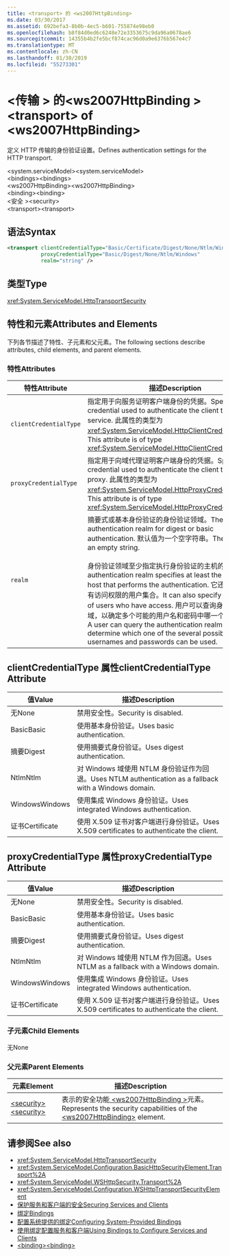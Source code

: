 ```yaml
---
title: <transport> 的 <ws2007HttpBinding>
ms.date: 03/30/2017
ms.assetid: 692befa3-8b0b-4ec5-b601-755874e98eb0
ms.openlocfilehash: b8f84d0ed6c6248e72e3353675c9da96a0678ae6
ms.sourcegitcommit: 14355b4b2fe5bcf874cac96d0a9e6376b567e4c7
ms.translationtype: MT
ms.contentlocale: zh-CN
ms.lasthandoff: 01/30/2019
ms.locfileid: "55273301"
---
```

# <a name="transport-of-ws2007httpbinding"></a><span data-ttu-id="ea7f6-102">\<传输 > 的\<ws2007HttpBinding ></span><span class="sxs-lookup"><span data-stu-id="ea7f6-102">\<transport> of \<ws2007HttpBinding></span></span>
<span data-ttu-id="ea7f6-103">定义 HTTP 传输的身份验证设置。</span><span class="sxs-lookup"><span data-stu-id="ea7f6-103">Defines authentication settings for the HTTP transport.</span></span>  
  
 <span data-ttu-id="ea7f6-104">\<system.serviceModel></span><span class="sxs-lookup"><span data-stu-id="ea7f6-104">\<system.serviceModel></span></span>  
<span data-ttu-id="ea7f6-105">\<bindings></span><span class="sxs-lookup"><span data-stu-id="ea7f6-105">\<bindings></span></span>  
<span data-ttu-id="ea7f6-106">\<ws2007HttpBinding></span><span class="sxs-lookup"><span data-stu-id="ea7f6-106">\<ws2007HttpBinding></span></span>  
<span data-ttu-id="ea7f6-107">\<binding></span><span class="sxs-lookup"><span data-stu-id="ea7f6-107">\<binding></span></span>  
<span data-ttu-id="ea7f6-108">\<安全 ></span><span class="sxs-lookup"><span data-stu-id="ea7f6-108">\<security></span></span>  
<span data-ttu-id="ea7f6-109">\<transport></span><span class="sxs-lookup"><span data-stu-id="ea7f6-109">\<transport></span></span>  
  
## <a name="syntax"></a><span data-ttu-id="ea7f6-110">语法</span><span class="sxs-lookup"><span data-stu-id="ea7f6-110">Syntax</span></span>  
  
```xml  
<transport clientCredentialType="Basic/Certificate/Digest/None/Ntlm/Windows"
           proxyCredentialType="Basic/Digest/None/Ntlm/Windows"
           realm="string" />
```  
  
## <a name="type"></a><span data-ttu-id="ea7f6-111">类型</span><span class="sxs-lookup"><span data-stu-id="ea7f6-111">Type</span></span>  
 <xref:System.ServiceModel.HttpTransportSecurity>  
  
## <a name="attributes-and-elements"></a><span data-ttu-id="ea7f6-112">特性和元素</span><span class="sxs-lookup"><span data-stu-id="ea7f6-112">Attributes and Elements</span></span>  
 <span data-ttu-id="ea7f6-113">下列各节描述了特性、子元素和父元素。</span><span class="sxs-lookup"><span data-stu-id="ea7f6-113">The following sections describe attributes, child elements, and parent elements.</span></span>  
  
### <a name="attributes"></a><span data-ttu-id="ea7f6-114">特性</span><span class="sxs-lookup"><span data-stu-id="ea7f6-114">Attributes</span></span>  
  
|<span data-ttu-id="ea7f6-115">特性</span><span class="sxs-lookup"><span data-stu-id="ea7f6-115">Attribute</span></span>|<span data-ttu-id="ea7f6-116">描述</span><span class="sxs-lookup"><span data-stu-id="ea7f6-116">Description</span></span>|  
|---------------|-----------------|  
|`clientCredentialType`|<span data-ttu-id="ea7f6-117">指定用于向服务证明客户端身份的凭据。</span><span class="sxs-lookup"><span data-stu-id="ea7f6-117">Specifies the credential used to authenticate the client to the service.</span></span> <span data-ttu-id="ea7f6-118">此属性的类型为 <xref:System.ServiceModel.HttpClientCredentialType>。</span><span class="sxs-lookup"><span data-stu-id="ea7f6-118">This attribute is of type <xref:System.ServiceModel.HttpClientCredentialType>.</span></span>|  
|`proxyCredentialType`|<span data-ttu-id="ea7f6-119">指定用于向域代理证明客户端身份的凭据。</span><span class="sxs-lookup"><span data-stu-id="ea7f6-119">Specifies the credential used to authenticate the client to a domain proxy.</span></span> <span data-ttu-id="ea7f6-120">此属性的类型为 <xref:System.ServiceModel.HttpProxyCredentialType>。</span><span class="sxs-lookup"><span data-stu-id="ea7f6-120">This attribute is of type <xref:System.ServiceModel.HttpProxyCredentialType>.</span></span>|  
|`realm`|<span data-ttu-id="ea7f6-121">摘要式或基本身份验证的身份验证领域。</span><span class="sxs-lookup"><span data-stu-id="ea7f6-121">The authentication realm for digest or basic authentication.</span></span> <span data-ttu-id="ea7f6-122">默认值为一个空字符串。</span><span class="sxs-lookup"><span data-stu-id="ea7f6-122">The default is an empty string.</span></span><br /><br /> <span data-ttu-id="ea7f6-123">身份验证领域至少指定执行身份验证的主机的名称。</span><span class="sxs-lookup"><span data-stu-id="ea7f6-123">An authentication realm specifies at least the name of the host that performs the authentication.</span></span> <span data-ttu-id="ea7f6-124">它还可以指定具有访问权限的用户集合。</span><span class="sxs-lookup"><span data-stu-id="ea7f6-124">It can also specify a collection of users who have access.</span></span> <span data-ttu-id="ea7f6-125">用户可以查询身份验证领域，以确定多个可能的用户名和密码中哪一个可以使用。</span><span class="sxs-lookup"><span data-stu-id="ea7f6-125">A user can query the authentication realm to determine which one of the several possible usernames and passwords can be used.</span></span>|  
  
## <a name="clientcredentialtype-attribute"></a><span data-ttu-id="ea7f6-126">clientCredentialType 属性</span><span class="sxs-lookup"><span data-stu-id="ea7f6-126">clientCredentialType Attribute</span></span>  
  
|<span data-ttu-id="ea7f6-127">值</span><span class="sxs-lookup"><span data-stu-id="ea7f6-127">Value</span></span>|<span data-ttu-id="ea7f6-128">描述</span><span class="sxs-lookup"><span data-stu-id="ea7f6-128">Description</span></span>|  
|-----------|-----------------|  
|<span data-ttu-id="ea7f6-129">无</span><span class="sxs-lookup"><span data-stu-id="ea7f6-129">None</span></span>|<span data-ttu-id="ea7f6-130">禁用安全性。</span><span class="sxs-lookup"><span data-stu-id="ea7f6-130">Security is disabled.</span></span>|  
|<span data-ttu-id="ea7f6-131">Basic</span><span class="sxs-lookup"><span data-stu-id="ea7f6-131">Basic</span></span>|<span data-ttu-id="ea7f6-132">使用基本身份验证。</span><span class="sxs-lookup"><span data-stu-id="ea7f6-132">Uses basic authentication.</span></span>|  
|<span data-ttu-id="ea7f6-133">摘要</span><span class="sxs-lookup"><span data-stu-id="ea7f6-133">Digest</span></span>|<span data-ttu-id="ea7f6-134">使用摘要式身份验证。</span><span class="sxs-lookup"><span data-stu-id="ea7f6-134">Uses digest authentication.</span></span>|  
|<span data-ttu-id="ea7f6-135">Ntlm</span><span class="sxs-lookup"><span data-stu-id="ea7f6-135">Ntlm</span></span>|<span data-ttu-id="ea7f6-136">对 Windows 域使用 NTLM 身份验证作为回退。</span><span class="sxs-lookup"><span data-stu-id="ea7f6-136">Uses NTLM authentication as a fallback with a Windows domain.</span></span>|  
|<span data-ttu-id="ea7f6-137">Windows</span><span class="sxs-lookup"><span data-stu-id="ea7f6-137">Windows</span></span>|<span data-ttu-id="ea7f6-138">使用集成 Windows 身份验证。</span><span class="sxs-lookup"><span data-stu-id="ea7f6-138">Uses integrated Windows authentication.</span></span>|  
|<span data-ttu-id="ea7f6-139">证书</span><span class="sxs-lookup"><span data-stu-id="ea7f6-139">Certificate</span></span>|<span data-ttu-id="ea7f6-140">使用 X.509 证书对客户端进行身份验证。</span><span class="sxs-lookup"><span data-stu-id="ea7f6-140">Uses X.509 certificates to authenticate the client.</span></span>|  
  
## <a name="proxycredentialtype-attribute"></a><span data-ttu-id="ea7f6-141">proxyCredentialType 属性</span><span class="sxs-lookup"><span data-stu-id="ea7f6-141">proxyCredentialType Attribute</span></span>  
  
|<span data-ttu-id="ea7f6-142">值</span><span class="sxs-lookup"><span data-stu-id="ea7f6-142">Value</span></span>|<span data-ttu-id="ea7f6-143">描述</span><span class="sxs-lookup"><span data-stu-id="ea7f6-143">Description</span></span>|  
|-----------|-----------------|  
|<span data-ttu-id="ea7f6-144">无</span><span class="sxs-lookup"><span data-stu-id="ea7f6-144">None</span></span>|<span data-ttu-id="ea7f6-145">禁用安全性。</span><span class="sxs-lookup"><span data-stu-id="ea7f6-145">Security is disabled.</span></span>|  
|<span data-ttu-id="ea7f6-146">Basic</span><span class="sxs-lookup"><span data-stu-id="ea7f6-146">Basic</span></span>|<span data-ttu-id="ea7f6-147">使用基本身份验证。</span><span class="sxs-lookup"><span data-stu-id="ea7f6-147">Uses basic authentication.</span></span>|  
|<span data-ttu-id="ea7f6-148">摘要</span><span class="sxs-lookup"><span data-stu-id="ea7f6-148">Digest</span></span>|<span data-ttu-id="ea7f6-149">使用摘要式身份验证。</span><span class="sxs-lookup"><span data-stu-id="ea7f6-149">Uses digest authentication.</span></span>|  
|<span data-ttu-id="ea7f6-150">Ntlm</span><span class="sxs-lookup"><span data-stu-id="ea7f6-150">Ntlm</span></span>|<span data-ttu-id="ea7f6-151">对 Windows 域使用 NTLM 作为回退。</span><span class="sxs-lookup"><span data-stu-id="ea7f6-151">Uses NTLM as a fallback with a Windows domain.</span></span>|  
|<span data-ttu-id="ea7f6-152">Windows</span><span class="sxs-lookup"><span data-stu-id="ea7f6-152">Windows</span></span>|<span data-ttu-id="ea7f6-153">使用集成 Windows 身份验证。</span><span class="sxs-lookup"><span data-stu-id="ea7f6-153">Uses integrated Windows authentication.</span></span>|  
|<span data-ttu-id="ea7f6-154">证书</span><span class="sxs-lookup"><span data-stu-id="ea7f6-154">Certificate</span></span>|<span data-ttu-id="ea7f6-155">使用 X.509 证书对客户端进行身份验证。</span><span class="sxs-lookup"><span data-stu-id="ea7f6-155">Uses X.509 certificates to authenticate the client.</span></span>|  
  
### <a name="child-elements"></a><span data-ttu-id="ea7f6-156">子元素</span><span class="sxs-lookup"><span data-stu-id="ea7f6-156">Child Elements</span></span>  
 <span data-ttu-id="ea7f6-157">无</span><span class="sxs-lookup"><span data-stu-id="ea7f6-157">None</span></span>  
  
### <a name="parent-elements"></a><span data-ttu-id="ea7f6-158">父元素</span><span class="sxs-lookup"><span data-stu-id="ea7f6-158">Parent Elements</span></span>  
  
|<span data-ttu-id="ea7f6-159">元素</span><span class="sxs-lookup"><span data-stu-id="ea7f6-159">Element</span></span>|<span data-ttu-id="ea7f6-160">描述</span><span class="sxs-lookup"><span data-stu-id="ea7f6-160">Description</span></span>|  
|-------------|-----------------|  
|[<span data-ttu-id="ea7f6-161">\<security></span><span class="sxs-lookup"><span data-stu-id="ea7f6-161">\<security></span></span>](../../../../../docs/framework/configure-apps/file-schema/wcf/security-of-ws2007httpbinding.md)|<span data-ttu-id="ea7f6-162">表示的安全功能[ \<ws2007HttpBinding >](../../../../../docs/framework/configure-apps/file-schema/wcf/ws2007httpbinding.md)元素。</span><span class="sxs-lookup"><span data-stu-id="ea7f6-162">Represents the security capabilities of the [\<ws2007HttpBinding>](../../../../../docs/framework/configure-apps/file-schema/wcf/ws2007httpbinding.md) element.</span></span>|  
  
## <a name="see-also"></a><span data-ttu-id="ea7f6-163">请参阅</span><span class="sxs-lookup"><span data-stu-id="ea7f6-163">See also</span></span>
- <xref:System.ServiceModel.HttpTransportSecurity>
- <xref:System.ServiceModel.Configuration.BasicHttpSecurityElement.Transport%2A>
- <xref:System.ServiceModel.WSHttpSecurity.Transport%2A>
- <xref:System.ServiceModel.Configuration.WSHttpTransportSecurityElement>
- [<span data-ttu-id="ea7f6-164">保护服务和客户端的安全</span><span class="sxs-lookup"><span data-stu-id="ea7f6-164">Securing Services and Clients</span></span>](../../../../../docs/framework/wcf/feature-details/securing-services-and-clients.md)
- [<span data-ttu-id="ea7f6-165">绑定</span><span class="sxs-lookup"><span data-stu-id="ea7f6-165">Bindings</span></span>](../../../../../docs/framework/wcf/bindings.md)
- [<span data-ttu-id="ea7f6-166">配置系统提供的绑定</span><span class="sxs-lookup"><span data-stu-id="ea7f6-166">Configuring System-Provided Bindings</span></span>](../../../../../docs/framework/wcf/feature-details/configuring-system-provided-bindings.md)
- [<span data-ttu-id="ea7f6-167">使用绑定配置服务和客户端</span><span class="sxs-lookup"><span data-stu-id="ea7f6-167">Using Bindings to Configure Services and Clients</span></span>](../../../../../docs/framework/wcf/using-bindings-to-configure-services-and-clients.md)
- [<span data-ttu-id="ea7f6-168">\<binding></span><span class="sxs-lookup"><span data-stu-id="ea7f6-168">\<binding></span></span>](../../../../../docs/framework/misc/binding.md)

